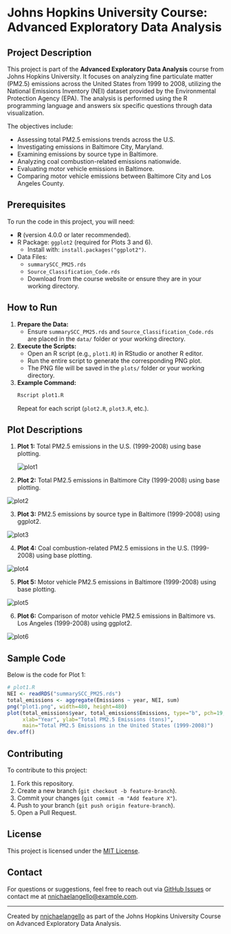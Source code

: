 # Johns Hopkins University Course: Advanced Exploratory Data Analysis

## Project Description
This project is part of the **Advanced Exploratory Data Analysis** course from Johns Hopkins University. It focuses on analyzing fine particulate matter (PM2.5) emissions across the United States from 1999 to 2008, utilizing the National Emissions Inventory (NEI) dataset provided by the Environmental Protection Agency (EPA). The analysis is performed using the R programming language and answers six specific questions through data visualization.

The objectives include:
- Assessing total PM2.5 emissions trends across the U.S.
- Investigating emissions in Baltimore City, Maryland.
- Examining emissions by source type in Baltimore.
- Analyzing coal combustion-related emissions nationwide.
- Evaluating motor vehicle emissions in Baltimore.
- Comparing motor vehicle emissions between Baltimore City and Los Angeles County.

## Prerequisites
To run the code in this project, you will need:
- **R** (version 4.0.0 or later recommended).
- R Package: `ggplot2` (required for Plots 3 and 6).
  - Install with: `install.packages("ggplot2")`.
- Data Files:
  - `summarySCC_PM25.rds`
  - `Source_Classification_Code.rds`
  - Download from the course website or ensure they are in your working directory.

## How to Run
1. **Prepare the Data:**
   - Ensure `summarySCC_PM25.rds` and `Source_Classification_Code.rds` are placed in the `data/` folder or your working directory.
2. **Execute the Scripts:**
   - Open an R script (e.g., `plot1.R`) in RStudio or another R editor.
   - Run the entire script to generate the corresponding PNG plot.
   - The PNG file will be saved in the `plots/` folder or your working directory.
3. **Example Command:**
   ```bash
   Rscript plot1.R
   ```
   Repeat for each script (`plot2.R`, `plot3.R`, etc.).

## Plot Descriptions
1. **Plot 1:** Total PM2.5 emissions in the U.S. (1999-2008) using base plotting.

   ![plot1](https://github.com/user-attachments/assets/324e2c4b-fc54-4196-8392-4b625e84b9b1)

2. **Plot 2:** Total PM2.5 emissions in Baltimore City (1999-2008) using base plotting.

![plot2](https://github.com/user-attachments/assets/b689e7b9-c1e6-42e0-a89d-361a2d5c13a9)

3. **Plot 3:** PM2.5 emissions by source type in Baltimore (1999-2008) using ggplot2.

![plot3](https://github.com/user-attachments/assets/8891cbd5-5e07-45f8-8fb7-23c64f23b899)

4. **Plot 4:** Coal combustion-related PM2.5 emissions in the U.S. (1999-2008) using base plotting.

![plot4](https://github.com/user-attachments/assets/dbad2218-e3ce-4afe-ad85-ccff71611b9f)

5. **Plot 5:** Motor vehicle PM2.5 emissions in Baltimore (1999-2008) using base plotting.

![plot5](https://github.com/user-attachments/assets/2dd69b78-de60-4603-854b-02cc8618e964)

6. **Plot 6:** Comparison of motor vehicle PM2.5 emissions in Baltimore vs. Los Angeles (1999-2008) using ggplot2.

![plot6](https://github.com/user-attachments/assets/b2449d93-90f3-4ce9-9afb-97fb6b7b6ccb)

## Sample Code
Below is the code for Plot 1:
```R
# plot1.R
NEI <- readRDS("summarySCC_PM25.rds")
total_emissions <- aggregate(Emissions ~ year, NEI, sum)
png("plot1.png", width=480, height=480)
plot(total_emissions$year, total_emissions$Emissions, type="b", pch=19, col="blue",
     xlab="Year", ylab="Total PM2.5 Emissions (tons)",
     main="Total PM2.5 Emissions in the United States (1999-2008)")
dev.off()
```

## Contributing
To contribute to this project:
1. Fork this repository.
2. Create a new branch (`git checkout -b feature-branch`).
3. Commit your changes (`git commit -m "Add feature X"`).
4. Push to your branch (`git push origin feature-branch`).
5. Open a Pull Request.

## License
This project is licensed under the [MIT License](LICENSE).

## Contact
For questions or suggestions, feel free to reach out via [GitHub Issues](https://github.com/nnichaelangello/Johns-Hopkins-University-Course-Advanced-Exploratory-Data-Analysis/issues) or contact me at [nnichaelangello@example.com](mailto:nnichaelangello@example.com).

---
Created by [nnichaelangello](https://github.com/nnichaelangello) as part of the Johns Hopkins University Course on Advanced Exploratory Data Analysis.
```
